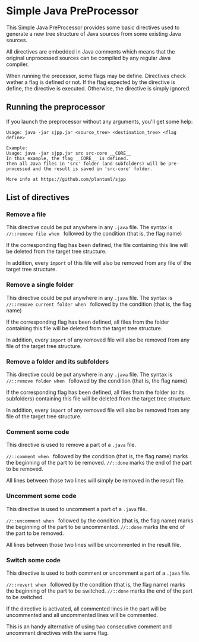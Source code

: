# Simple Java PreProcessor
This Simple Java PreProcessor provides some basic directives used to generate a new tree structure of Java sources from some existing Java sources.

All directives are embedded in Java comments which means that the original unprocessed sources can be compiled by any regular Java compiler.

When running the precessor, some flags may be define. Directives check wether a flag is defined or not. If the flag expected by the directive is define, the directive is executed. Otherwise, the directive is simply ignored.

## Running the preprocessor

If you launch the preprocessor without any arguments, you'll get some help:

```
Usage: java -jar sjpp.jar <source_tree> <destination_tree> <flag define>

Example:
Usage: java -jar sjpp.jar src src-core __CORE__
In this example, the flag __CORE__ is defined.
Then all Java files in 'src' folder (and subfolders) will be pre-processed and the result is saved in 'src-core' folder.

More info at https://github.com/plantuml/sjpp
```



## List of directives

### Remove a file

This directive could be put anywhere in any `.java` file. The syntax is `//::remove file when ` followed by the condition (that is, the flag name)

If the corresponding flag has been defined, the file containing this line will be deleted from the target tree structure.

In addition, every `import` of this file will also be removed from any file of the target tree structure.
  

### Remove a single folder

This directive could be put anywhere in any `.java` file. The syntax is `//::remove current folder when ` followed by the condition (that is, the flag name)

If the corresponding flag has been defined, all files from the folder containing this file will be deleted from the target tree structure.

In addition, every `import` of any removed file will also be removed from any file of the target tree structure.

### Remove a folder and its subfolders

This directive could be put anywhere in any `.java` file. The syntax is `//::remove folder when ` followed by the condition (that is, the flag name)

If the corresponding flag has been defined, all files from the folder (or its subfolders) containing this file will be deleted from the target tree structure.

In addition, every `import` of any removed file will also be removed from any file of the target tree structure.


### Comment some code

This directive is used to remove a part of a `.java` file.

`//::comment when ` followed by the condition (that is, the flag name) marks the beginning of the part to be removed.
`//::done` marks the end of the part to be removed.

All lines between those two lines will simply be removed in the result file.


### Uncomment some code

This directive is used to uncomment a part of a `.java` file.

`//::uncomment when ` followed by the condition (that is, the flag name) marks the beginning of the part to be uncommented.
`//::done` marks the end of the part to be removed.

All lines between those two lines will be uncommented in the result file.


### Switch some code

This directive is used to both comment or uncomment a part of a `.java` file.

`//::revert when ` followed by the condition (that is, the flag name) marks the beginning of the part to be switched.
`//::done` marks the end of the part to be switched.

If the directive is activated, all commented lines in the part will be uncommented and all uncommented lines will be commented.

This is an handy alternative of using two consecutive comment and uncomment directives with the same flag.


